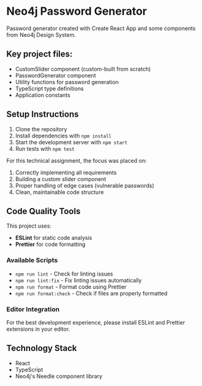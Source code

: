 # Neo4j Password Generator

Password generator created with Create React App and some components from Neo4j Design System.

## Key project files:

- CustomSlider component (custom-built from scratch)
- PasswordGenerator component
- Utility functions for password generation
- TypeScript type definitions
- Application constants

## Setup Instructions

1. Clone the repository
2. Install dependencies with `npm install`
3. Start the development server with `npm start`
4. Run tests with `npm test`

For this technical assignment, the focus was placed on:

1. Correctly implementing all requirements
2. Building a custom slider component
3. Proper handling of edge cases (vulnerable passwords)
4. Clean, maintainable code structure

## Code Quality Tools

This project uses:

- **ESLint** for static code analysis
- **Prettier** for code formatting

### Available Scripts

- `npm run lint` - Check for linting issues
- `npm run lint:fix` - Fix linting issues automatically
- `npm run format` - Format code using Prettier
- `npm run format:check` - Check if files are properly formatted

### Editor Integration

For the best development experience, please install ESLint and Prettier extensions in your editor.

## Technology Stack

- React
- TypeScript
- Neo4j's Needle component library

